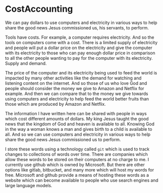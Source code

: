 # CostAccounting
We can pay dollars to use computers and electricity in various ways to help share the good news Jesus commissioned us, his servants, to perform.

Tools have costs.  For example, a computer requires electricity.  And so the tools on computers come with a cost.  There is a limited supply of electricity and people will put a dollar price on the electricity and give the computer with its electricity to those who can pay enough dollar price in comparison to all the other people wanting to pay for the computer with its electricity.  Supply and demand.

The price of the computer and its electricity being used to feed the world is impacted by many other activities like the demand for watching and listening content on the internet.  And so those of us who love God and people should consider the money we give to Amazon and Netflix for example.  And then we can compare that to the money we give towards using computers and electricity to help feed the world better fruits than those which are produced by Amazon and Netflix.

The information I have written here can be shared with people in ways which cost different amounts of dollars.  My king Jesus taught the good news that the kingdom of God and heaven is available to all.  Knowing God in the way a woman knows a man and gives birth to a child is available to all.  And so we can use computers and electricity in various ways to help share the good news Jesus commissioned us to perform.

I store these words using a technology called `git` which is used to track changes to collections of words over time.  There are companies which allow these words to be stored on their computers at no charge to me.  I currently use github which is owned by Microsoft.  But there are other options like gitlab, bitbucket, and many more which will host my words for free.  Microsoft and github provide a means of hosting these words as a website which can become available to people who use search engines and large language models.

